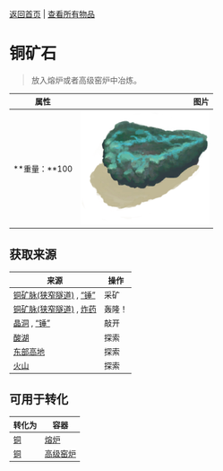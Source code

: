 [返回首页](index.md)   |  [查看所有物品](object.md)
# 铜矿石  
> 放入熔炉或者高级窑炉中冶炼。  
  
  属性  |   图片   
 ----  |  ----:   
 **重量：**100  |  ![](Sprite/CopperOre.png)   
  
## 获取来源  
来源  |  操作  
----  |  ----  
[铜矿脉(狭窄隧道)](CopperVein.md) , [“锤”](tag_Hammer.md)  |  采矿  
[铜矿脉(狭窄隧道)](CopperVein.md) , [炸药](DynamiteOn.md)  |  轰隆！  
[晶洞](Geode.md) , [“锤”](tag_Hammer.md)  |  敲开  
[酸湖](AcidLake.md)  |  探索  
[东部高地](HighlandsEastern.md)  |  探索  
[火山](Volcano.md)  |  探索  
## 可用于转化  
转化为  |  容器  
----  |  ----  
[铜](Copper.md)  |  [熔炉](Forge.md)  
[铜](Copper.md)  |  [高级窑炉](KilnAdvanced.md)  
